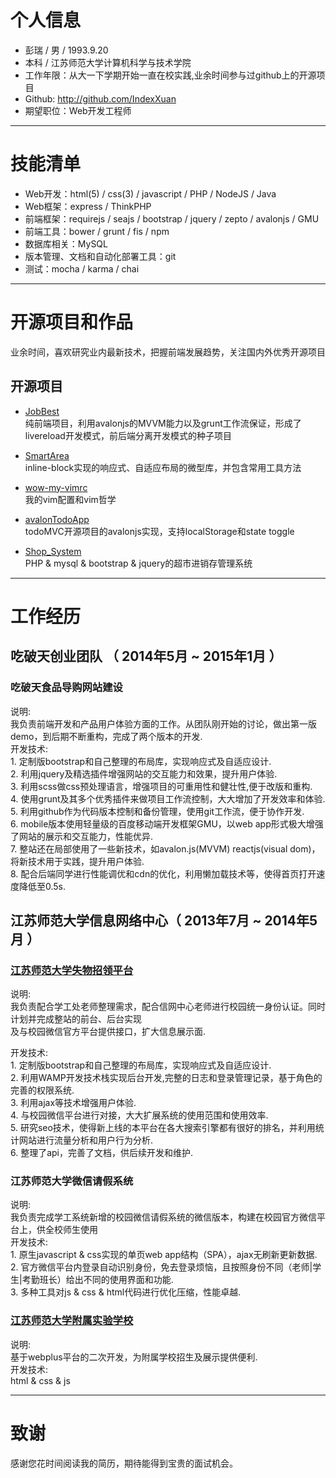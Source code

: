 # 个人信息

 - 彭瑞 / 男 / 1993.9.20 
 - 本科 / 江苏师范大学计算机科学与技术学院 
 - 工作年限：从大一下学期开始一直在校实践,业余时间参与过github上的开源项目
 - Github: http://github.com/IndexXuan
 - 期望职位：Web开发工程师

---

# 技能清单

- Web开发：html(5) / css(3) / javascript / PHP / NodeJS / Java
- Web框架：express / ThinkPHP
- 前端框架：requirejs / seajs / bootstrap / jquery / zepto / avalonjs / GMU
- 前端工具：bower / grunt / fis / npm
- 数据库相关：MySQL
- 版本管理、文档和自动化部署工具：git
- 测试：mocha / karma / chai

---

# 开源项目和作品
  业余时间，喜欢研究业内最新技术，把握前端发展趋势，关注国内外优秀开源项目

## 开源项目

 - [JobBest](http://github.com/IndexXuan/JobBest)  
   纯前端项目，利用avalonjs的MVVM能力以及grunt工作流保证，形成了livereload开发模式，前后端分离开发模式的种子项目

 - [SmartArea](http://github.com/IndexXuan/SmartArea)  
   inline-block实现的响应式、自适应布局的微型库，并包含常用工具方法

 - [wow-my-vimrc](http://github.com/IndexXuan/wow-my-vimrc)  
   我的vim配置和vim哲学

 - [avalonTodoApp](http://github.com/IndexXuan/avalonTodoApp)  
   todoMVC开源项目的avalonjs实现，支持localStorage和state toggle

 - [Shop_System](http://github.com/IndexXuan/Shop_System)  
   PHP & mysql & bootstrap & jquery的超市进销存管理系统  
   
---  

# 工作经历

## 吃破天创业团队 （ 2014年5月 ~ 2015年1月 ）

### 吃破天食品导购网站建设  
  
  说明:  
  我负责前端开发和产品用户体验方面的工作。从团队刚开始的讨论，做出第一版demo，到后期不断重构，完成了两个版本的开发.      
  开发技术:  
    1.  定制版bootstrap和自己整理的布局库，实现响应式及自适应设计.  
    2.  利用jquery及精选插件增强网站的交互能力和效果，提升用户体验.  
    3.  利用scss做css预处理语言，增强项目的可重用性和健壮性,便于改版和重构.  
    4.  使用grunt及其多个优秀插件来做项目工作流控制，大大增加了开发效率和体验.  
    5.  利用github作为代码版本控制和备份管理，使用git工作流，便于协作开发.  
    6.  mobile版本使用轻量级的百度移动端开发框架GMU，以web app形式极大增强了网站的展示和交互能力，性能优异.  
    7.  整站还在局部使用了一些新技术，如avalon.js(MVVM) reactjs(visual dom)，将新技术用于实践，提升用户体验.  
    8.  配合后端同学进行性能调优和cdn的优化，利用懒加载技术等，使得首页打开速度降低至0.5s.

## 江苏师范大学信息网络中心（ 2013年7月 ~ 2014年5月 ）

### [江苏师范大学失物招领平台](http://app.jsnu.edu.cn/shiwu/)   

  说明:  
  我负责配合学工处老师整理需求，配合信网中心老师进行校园统一身份认证。同时计划并完成整站的前台、后台实现  
  及与校园微信官方平台提供接口，扩大信息展示面.  
  
  开发技术:  
    1.  定制版bootstrap和自己整理的布局库，实现响应式及自适应设计.  
    2.  利用WAMP开发技术栈实现后台开发,完整的日志和登录管理记录，基于角色的完善的权限系统.  
    3.  利用ajax等技术增强用户体验.  
    4.  与校园微信平台进行对接，大大扩展系统的使用范围和使用效率.  
    5.  研究seo技术，使得新上线的本平台在各大搜索引擎都有很好的排名，并利用统计网站进行流量分析和用户行为分析.  
    6.  整理了api，完善了文档，供后续开发和维护.  

### 江苏师范大学微信请假系统  

  说明:  
  我负责完成学工系统新增的校园微信请假系统的微信版本，构建在校园官方微信平台上，供全校师生使用      
  开发技术:  
    1.  原生javascript & css实现的单页web app结构（SPA），ajax无刷新更新数据.  
    2.  官方微信平台内登录自动识别身份，免去登录烦恼，且按照身份不同（老师|学生|考勤班长）给出不同的使用界面和功能.  
    3.  多种工具对js & css & html代码进行优化压缩，性能卓越.  
    
###   [江苏师范大学附属实验学校](http://fsx.jsnu.edu.cn/) 

  说明:  
  基于webplus平台的二次开发，为附属学校招生及展示提供便利.    
  开发技术:  
    html & css & js

---

# 致谢
感谢您花时间阅读我的简历，期待能得到宝贵的面试机会。

